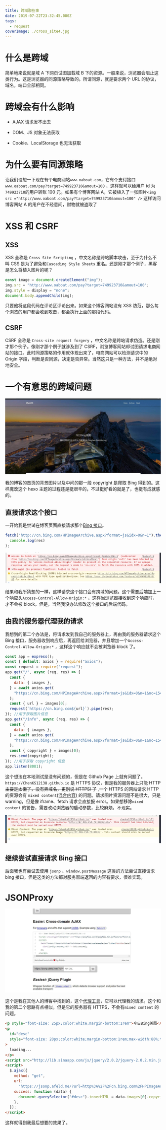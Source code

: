 ```yaml
---
title: 跨域那些事
date: 2019-07-22T23:32:45.000Z
tags:
  - request
coverImage: ./cross_site4.jpg
---
```


# 什么是跨域

简单地来说就是域 A 下网页试图加载域 B 下的资源。一般来说，浏览器会阻止这类行为。这是浏览器的同源策略导致的。所谓同源，就是要求两个 URL 的协议，域名，端口全部相同。

# 跨域会有什么影响

- AJAX 请求发不出去

- DOM、JS 对象无法获取

- Cookie、LocalStorage 也无法获取

# 为什么要有同源策略

让我们设想一下现在有个电商网站`www.oaboat.com`，它有个支付接口`www.oaboat.com/pay?target=749923710&amout=100` ，这样就可以给用户 id 为`749923710`的用户转账 100 元。如果有个博客网站 A，它被植入了一张图片`<img src ="http://www.oaboat.com/pay?target=749923710&amout=100" />` 这样访问博客网站 A 的用户在不经意间，财物就被盗取了

# XSS 和 CSRF

## XSS

XSS 全称是 `Cross Site Scripting` ，中文名称是跨站脚本攻击，至于为什么不叫 CSS 是为了避免和`Cascading Style Sheets` 重名。还是刚才那个例子，黑客是怎么将植入图片的呢？

```javascript
const image = document.createElement("img");
img.src = "http://www.oaboat.com/pay?target=749923710&amout=100";
img.style = display = "none";
document.body.appendChild(img);
```

只要他将这段代码在评论区评论出来。如果这个博客网站没有 XSS 防范，那么每个浏览的用户都会收到攻击，都会执行上面的那段代码。

## CSRF

CSRF 全称是 `Cross-site request forgery` ，中文名称是跨站请求伪造。还是刚才那个例子。像刚才那个例子就涉及到了 CSRF，浏览博客网站却试图请求电商网站的接口。此时同源策略的作用就体现出来了，电商网站可以检测请求中的 Origin 字段，判断是否同源，决定是否异常。当然这只是一种方法，并不是绝对地安全。

# 一个有意思的跨域问题

![homepage](./cross_site2.jpg)

我的博客的首页的背景图片以及中间的那一段 copyright 是爬取 Bing 得到的。这样魔改这个 hexo 主题的过程还是挺艰辛的，不过挺好看的就是了，也挺有成就感的。

## 直接请求这个接口

一开始我是尝试在博客页面直接请求那个[Bing 接口](http://cn.bing.com/HPImageArchive.aspx?format=js&idx=0&n=1)。

```javascript
fetch("http://cn.bing.com/HPImageArchive.aspx?format=js&idx=0&n=1").then(res =>
  console.log(res)
);
```

![cross-site](./cross_site1.jpg)

结果和我所猜想的一样，这样请求这个接口会有跨域的问题。这个需要后端加上一个响应头`Access-Control-Allow-Origin:*` ，这样当浏览器接收到这个响应时，才不会被 block。但是，当然我没办法修改这个接口的后端代码。

## 由我的服务器代理我的请求

我想到的第二个办法是，将请求发到我自己的服务器上，再由我的服务器请求这个 Bing 接口，服务器收到响应后，再返回给浏览器，并且增加一个`Access-Control-Allow-Origin:*` ，这样这个响应就不会被浏览器 block 了。

```javascript
const app = express();
const { default: axios } = require("axios");
const request = require("request");
app.get("/", async (req, res) => {
  const {
    data: { images },
  } = await axios.get(
    "https://cn.bing.com/HPImageArchive.aspx?format=js&idx=0&n=1&nc=1541141842428&pid=hp&video=1"
  );
  const { url } = images[0];
  request(`https://cn.bing.com${url}`).pipe(res);
}); //用于获取图片信息
app.get("/info", async (req, res) => {
  const {
    data: { images },
  } = await axios.get(
    "https://cn.bing.com/HPImageArchive.aspx?format=js&idx=0&n=1&nc=1541141842428&pid=hp&video=1"
  );
  const { copyright } = images[0];
  res.send(copyright);
}); //用于获取 copyright 信息
app.listen(8081);
```

这个想法在本地测试是没有问题的，但是在 Github Page 上就有问题了。`https://ChenKS12138.github.io` 是 HTTPS 协议，但是我的服务器上只能 HTTP ~~主要是太懒了，没有弄域名，更别说 HTTPSl 了~~ ,一个 HTTPS 的网站请求 HTTP 的资源会有 `mixed content`[(混合内容)](https://developers.google.com/web/fundamentals/security/prevent-mixed-content/what-is-mixed-content?hl=zh-cn) 的问题。请求图片资源问题不是很大，只是 warning，但是像 iframe、fetch 请求会直接报 error。如果想移除`mixed content` 的警告，需要改动浏览器的启动参数，比较麻烦，不现实。

![mixed-content](./cross_site3.jpg)

## 继续尝试直接请求 Bing 接口

后面我也有尝试去使用 `jsonp` 、`window.postMessage` 这类的方法尝试直接请求 bing 接口，但是这类的方法都对服务器端返回的内容有要求，很难实现。

# JSONProxy

![json-proxy](./cross_site4.jpg)

这个是我在其他人的博客中找到的，这个[代理工具](https://jsonp.afeld.me/)，它可以代理我的请求。这个和我的第二个思路有点相似。但是它的服务器有 HTTPS，不会有`mixed content` 的问题。

```html
<p style="font-size: 25px;color:white;margin-bottom:1rem">今日Bing美图</p>
<p
  id="desc"
  style="font-size: 20px;color:white;margin-bottom:1rem;max-width:80%;text-align:center;margin: 0 auto;"
>
  loading...
</p>
<script src="http://lib.sinaapp.com/js/jquery/2.0.2/jquery-2.0.2.min.js"></script>
<script>
  $.ajax({
    method: "get",
    url:
      "https://jsonp.afeld.me/?url=http%3A%2F%2Fcn.bing.com%2FHPImageArchive.aspx%3Fformat%3Djs%26idx%3D0%26n%3D1",
    success: function (data) {
      document.querySelector("#desc").innerHTML = data.images[0].copyright;
    },
  });
</script>
```

这样就得到我最后想要的效果了。
